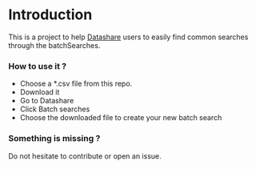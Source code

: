 # Introduction

This is a project to help [Datashare](https://datashare.icij.org/) users to easily find common searches through the batchSearches.

### How to use it ?
- Choose a *.csv file from this repo.
- Download it
- Go to Datashare
- Click Batch searches
- Choose the downloaded file to create your new batch search


### Something is missing ?
Do not hesitate to contribute or open an issue.
